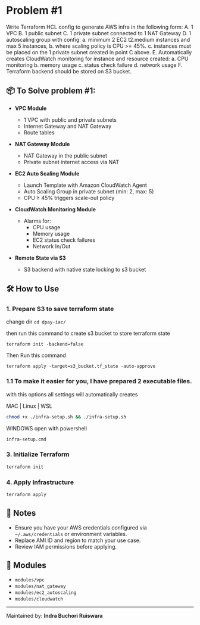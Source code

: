 

# Problem #1
Write Terraform HCL config to generate AWS infra in the following form:
A. 1 VPC
B. 1 public subnet
C. 1 private subnet connected to 1 NAT Gateway
D. 1 autoscaling group with config:
    a. minimum 2 EC2 t2.medium instances and max 5 instances,
    b. where scaling policy is CPU >= 45%.
    c. instances must be placed on the 1 private subnet created in point C above.
E. Automatically creates CloudWatch monitoring for instance and resource created:
    a. CPU monitoring
    b. memory usage
    c. status check failure
    d. network usage
    F. Terraform backend should be stored on S3 bucket.

## 📦 To Solve problem #1:

- **VPC Module**
  - 1 VPC with public and private subnets
  - Internet Gateway and NAT Gateway
  - Route tables

- **NAT Gateway Module**
  - NAT Gateway in the public subnet
  - Private subnet internet access via NAT

- **EC2 Auto Scaling Module**
  - Launch Template with Amazon CloudWatch Agent
  - Auto Scaling Group in private subnet (min: 2, max: 5)
  - CPU ≥ 45% triggers scale-out policy

- **CloudWatch Monitoring Module**
  - Alarms for:
    - CPU usage
    - Memory usage
    - EC2 status check failures
    - Network In/Out

- **Remote State via S3**
  - S3 backend with native state locking to s3 bucket

## 🛠 How to Use

### 1. Prepare S3 to save terraform state

change dir ```cd dpay-iac/```

then run this command to create s3 bucket to store terraform state
```hcl
terraform init -backend=false
```

Then Run this command
```hcl
terraform apply -target=s3_bucket.tf_state -auto-approve
```

### 1.1 To make it easier for you, I have prepared 2 executable files.

with this options all settings will automatically creates

MAC | Linux | WSL
```bash
chmod +x ./infra-setup.sh && ./infra-setup.sh
```

WINDOWS
open with powershell
```cmd
infra-setup.cmd
```

### 3. Initialize Terraform

```bash
terraform init
```

### 4. Apply Infrastructure

```bash
terraform apply
```

## 🔐 Notes

- Ensure you have your AWS credentials configured via `~/.aws/credentials` or environment variables.
- Replace AMI ID and region to match your use case.
- Review IAM permissions before applying.

## 📁 Modules

- `modules/vpc`
- `modules/nat_gateway`
- `modules/ec2_autoscaling`
- `modules/cloudwatch`

---

Maintained by: **Indra Buchori Ruiswara**
